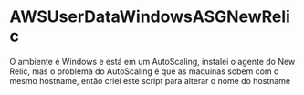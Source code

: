 # AWSUserDataWindowsASGNewRelic
O ambiente é Windows e está em um AutoScaling, instalei o agente do New Relic, mas o problema do AutoScaling é que as maquinas sobem com o mesmo hostname, então criei este script para alterar o nome do hostname
